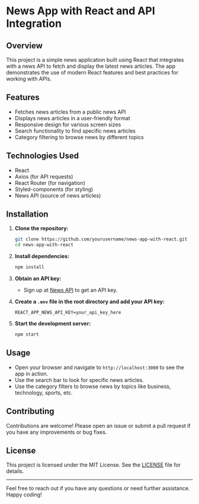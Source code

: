 # News App with React and API Integration

## Overview
This project is a simple news application built using React that integrates with a news API to fetch and display the latest news articles. The app demonstrates the use of modern React features and best practices for working with APIs.

## Features
- Fetches news articles from a public news API
- Displays news articles in a user-friendly format
- Responsive design for various screen sizes
- Search functionality to find specific news articles
- Category filtering to browse news by different topics

## Technologies Used
- React
- Axios (for API requests)
- React Router (for navigation)
- Styled-components (for styling)
- News API (source of news articles)

## Installation

1. **Clone the repository:**
    ```bash
    git clone https://github.com/yourusername/news-app-with-react.git
    cd news-app-with-react
    ```

2. **Install dependencies:**
    ```bash
    npm install
    ```

3. **Obtain an API key:**
   - Sign up at [News API](https://newsapi.org/) to get an API key.

4. **Create a `.env` file in the root directory and add your API key:**
    ```
    REACT_APP_NEWS_API_KEY=your_api_key_here
    ```

5. **Start the development server:**
    ```bash
    npm start
    ```

## Usage
- Open your browser and navigate to `http://localhost:3000` to see the app in action.
- Use the search bar to look for specific news articles.
- Use the category filters to browse news by topics like business, technology, sports, etc.

## Contributing
Contributions are welcome! Please open an issue or submit a pull request if you have any improvements or bug fixes.

## License
This project is licensed under the MIT License. See the [LICENSE](LICENSE) file for details.

---

Feel free to reach out if you have any questions or need further assistance. Happy coding!
 
